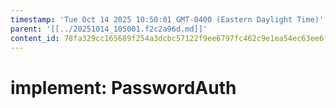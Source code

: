 ```yaml
---
timestamp: 'Tue Oct 14 2025 10:50:01 GMT-0400 (Eastern Daylight Time)'
parent: '[[../20251014_105001.f2c2a96d.md]]'
content_id: 78fa329cc165689f254a3dcbc57122f9ee6797fc462c9e1ea54ec63ee6fc1e94
---
```


# implement: PasswordAuth
